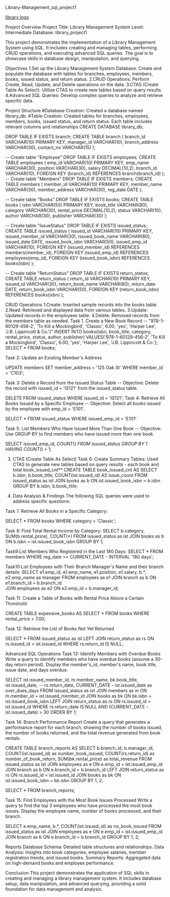  Library-Management_sql_project1


[library logo](https://github.com/mavismasikati/Library-Management_sql_project/commit/cc793fdcb1823a1e400de969eafbe7b68a5048d0)

Project Overview
Project Title: Library Management System
Level: Intermediate
Database: library_project1

This project demonstrates the implementation of a Library Management System using SQL. It includes creating and managing tables, performing CRUD operations, and executing advanced SQL queries. The goal is to showcase skills in database design, manipulation, and querying.

Objectives
1.Set up the Library Management System Database: Create and populate the database with tables for branches, employees, members, books, issued status, and return status.
2.CRUD Operations: Perform Create, Read, Update, and Delete operations on the data.
3.CTAS (Create Table As Select): Utilize CTAS to create new tables based on query results.
4.Advanced SQL Queries: Develop complex queries to analyze and retrieve specific data.

Project Structure
#Database Creation: Created a database named library_db.
#Table Creation: Created tables for branches, employees, members, books, issued status, and return status. Each table includes relevant columns and relationships
CREATE DATABASE library_db;

DROP TABLE IF EXISTS branch;
CREATE TABLE branch
(
            branch_id VARCHAR(10) PRIMARY KEY,
            manager_id VARCHAR(10),
            branch_address VARCHAR(30),
            contact_no VARCHAR(15)
);


-- Create table "Employee"
DROP TABLE IF EXISTS employees;
CREATE TABLE employees
(
            emp_id VARCHAR(10) PRIMARY KEY,
            emp_name VARCHAR(30),
            position VARCHAR(30),
            salary DECIMAL(10,2),
            branch_id VARCHAR(10),
            FOREIGN KEY (branch_id) REFERENCES  branch(branch_id)
);
-- Create table "Members"
DROP TABLE IF EXISTS members;
CREATE TABLE members
(
            member_id VARCHAR(10) PRIMARY KEY,
            member_name VARCHAR(30),
            member_address VARCHAR(30),
            reg_date DATE
);



-- Create table "Books"
DROP TABLE IF EXISTS books;
CREATE TABLE books
(
            isbn VARCHAR(50) PRIMARY KEY,
            book_title VARCHAR(80),
            category VARCHAR(30),
            rental_price DECIMAL(10,2),
            status VARCHAR(10),
            author VARCHAR(30),
            publisher VARCHAR(30)
);

-- Create table "IssueStatus"
DROP TABLE IF EXISTS issued_status;
CREATE TABLE issued_status
(
            issued_id VARCHAR(10) PRIMARY KEY,
            issued_member_id VARCHAR(30),
            issued_book_name VARCHAR(80),
            issued_date DATE,
            issued_book_isbn VARCHAR(50),
            issued_emp_id VARCHAR(10),
            FOREIGN KEY (issued_member_id) REFERENCES members(member_id),
            FOREIGN KEY (issued_emp_id) REFERENCES employees(emp_id),
            FOREIGN KEY (issued_book_isbn) REFERENCES books(isbn) 
);

-- Create table "ReturnStatus"
DROP TABLE IF EXISTS return_status;
CREATE TABLE return_status
(
            return_id VARCHAR(10) PRIMARY KEY,
            issued_id VARCHAR(30),
            return_book_name VARCHAR(80),
            return_date DATE,
            return_book_isbn VARCHAR(50),
            FOREIGN KEY (return_book_isbn) REFERENCES books(isbn)
);

 CRUD Operations
1.Create: Inserted sample records into the books table.
2.Read: Retrieved and displayed data from various tables.
3.Update: Updated records in the employees table.
4.Delete: Removed records from the members table as needed.
Task 1. Create a New Book Record -- "978-1-60129-456-2', 'To Kill a Mockingbird', 'Classic', 6.00, 'yes', 'Harper Lee', 'J.B. Lippincott & Co.')"
INSERT INTO books(isbn, book_title, category, rental_price, status, author, publisher)
VALUES('978-1-60129-456-2', 'To Kill a Mockingbird', 'Classic', 6.00, 'yes', 'Harper Lee', 'J.B. Lippincott & Co.');
SELECT * FROM books;

Task 2: Update an Existing Member's Address

UPDATE members
SET member_address = '125 Oak St'
WHERE member_id = 'C103';

Task 3: Delete a Record from the Issued Status Table -- Objective: Delete the record with issued_id = 'IS121' from the issued_status table.

DELETE FROM issued_status
WHERE   issued_id =   'IS121';
Task 4: Retrieve All Books Issued by a Specific Employee -- Objective: Select all books issued by the employee with emp_id = 'E101'.

SELECT * FROM issued_status
WHERE issued_emp_id = 'E101'

Task 5: List Members Who Have Issued More Than One Book -- Objective: Use GROUP BY to find members who have issued more than one book.

SELECT
    issued_emp_id,
    COUNT(*)
FROM issued_status
GROUP BY 1
HAVING COUNT(*) > 1;

3. CTAS (Create Table As Select)
Task 6: Create Summary Tables: Used CTAS to generate new tables based on query results - each book and total book_issued_cnt**
CREATE TABLE book_issued_cnt AS
SELECT b.isbn, b.book_title, COUNT(ist.issued_id) AS issue_count
FROM issued_status as ist
JOIN books as b
ON ist.issued_book_isbn = b.isbn
GROUP BY b.isbn, b.book_title;

4. Data Analysis & Findings
The following SQL queries were used to address specific questions:

Task 7. Retrieve All Books in a Specific Category:

SELECT * FROM books
WHERE category = 'Classic';

Task 8: Find Total Rental Income by Category:
SELECT 
    b.category,
    SUM(b.rental_price),
    COUNT(*)
FROM 
issued_status as ist
JOIN
books as b
ON b.isbn = ist.issued_book_isbn
GROUP BY 1;

Task9:List Members Who Registered in the Last 180 Days:
SELECT * FROM members
WHERE reg_date >= CURRENT_DATE - INTERVAL '180 days';

Task10:List Employees with Their Branch Manager's Name and their branch details:
SELECT 
    e1.emp_id,
    e1.emp_name,
    e1.position,
    e1.salary,
    b.*,
    e2.emp_name as manager
FROM employees as e1
JOIN 
branch as b
ON e1.branch_id = b.branch_id    
JOIN
employees as e2
ON e2.emp_id = b.manager_id;

Task 11. Create a Table of Books with Rental Price Above a Certain Threshold:

CREATE TABLE expensive_books AS
SELECT * FROM books
WHERE rental_price > 7.00;

Task 12: Retrieve the List of Books Not Yet Returned

SELECT * FROM issued_status as ist
LEFT JOIN
return_status as rs
ON rs.issued_id = ist.issued_id
WHERE rs.return_id IS NULL;

Advanced SQL Operations
Task 13: Identify Members with Overdue Books
Write a query to identify members who have overdue books (assume a 30-day return period). Display the member's_id, member's name, book title, issue date, and days overdue.

SELECT 
    ist.issued_member_id,
    m.member_name,
    bk.book_title,
    ist.issued_date,
    -- rs.return_date,
    CURRENT_DATE - ist.issued_date as over_dues_days
FROM issued_status as ist
JOIN 
members as m
    ON m.member_id = ist.issued_member_id
JOIN 
books as bk
ON bk.isbn = ist.issued_book_isbn
LEFT JOIN 
return_status as rs
ON rs.issued_id = ist.issued_id
WHERE 
    rs.return_date IS NULL
    AND
    (CURRENT_DATE - ist.issued_date) > 30
ORDER BY 1;

Task 14: Branch Performance Report
Create a query that generates a performance report for each branch, showing the number of books issued, the number of books returned, and the total revenue generated from book rentals.

CREATE TABLE branch_reports
AS
SELECT 
    b.branch_id,
    b.manager_id,
    COUNT(ist.issued_id) as number_book_issued,
    COUNT(rs.return_id) as number_of_book_return,
    SUM(bk.rental_price) as total_revenue
FROM issued_status as ist
JOIN 
employees as e
ON e.emp_id = ist.issued_emp_id
JOIN
branch as b
ON e.branch_id = b.branch_id
LEFT JOIN
return_status as rs
ON rs.issued_id = ist.issued_id
JOIN 
books as bk
ON ist.issued_book_isbn = bk.isbn
GROUP BY 1, 2;

SELECT * FROM branch_reports;

Task 15: Find Employees with the Most Book Issues Processed
Write a query to find the top 3 employees who have processed the most book issues. Display the employee name, number of books processed, and their branch.

SELECT 
    e.emp_name,
    b.*,
    COUNT(ist.issued_id) as no_book_issued
FROM issued_status as ist
JOIN
employees as e
ON e.emp_id = ist.issued_emp_id
JOIN
branch as b
ON e.branch_id = b.branch_id
GROUP BY 1, 2;

Reports
Database Schema: Detailed table structures and relationships.
Data Analysis: Insights into book categories, employee salaries, member registration trends, and issued books.
Summary Reports: Aggregated data on high-demand books and employee performance.

Conclusion
This project demonstrates the application of SQL skills in creating and managing a library management system. It includes database setup, data manipulation, and advanced querying, providing a solid foundation for data management and analysis.
